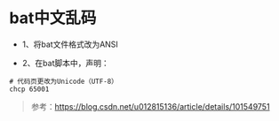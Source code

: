 # bat中文乱码

* 1、将bat文件格式改为ANSI

* 2、在bat脚本中，声明：

```  shell
# 代码页更改为Unicode（UTF-8）
chcp 65001
```

> 参考：https://blog.csdn.net/u012815136/article/details/101549751
